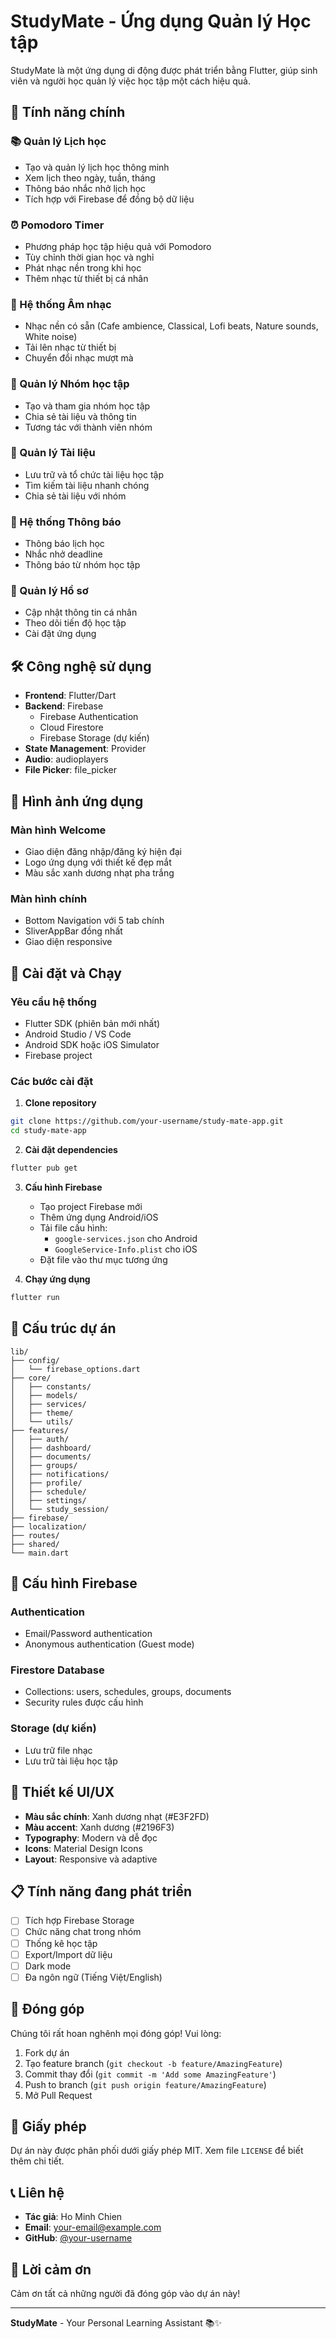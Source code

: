 # StudyMate - Ứng dụng Quản lý Học tập

StudyMate là một ứng dụng di động được phát triển bằng Flutter, giúp sinh viên và người học quản lý việc học tập một cách hiệu quả.

## 🚀 Tính năng chính

### 📚 Quản lý Lịch học

- Tạo và quản lý lịch học thông minh
- Xem lịch theo ngày, tuần, tháng
- Thông báo nhắc nhở lịch học
- Tích hợp với Firebase để đồng bộ dữ liệu

### ⏰ Pomodoro Timer

- Phương pháp học tập hiệu quả với Pomodoro
- Tùy chỉnh thời gian học và nghỉ
- Phát nhạc nền trong khi học
- Thêm nhạc từ thiết bị cá nhân

### 🎵 Hệ thống Âm nhạc

- Nhạc nền có sẵn (Cafe ambience, Classical, Lofi beats, Nature sounds, White noise)
- Tải lên nhạc từ thiết bị
- Chuyển đổi nhạc mượt mà

### 👥 Quản lý Nhóm học tập

- Tạo và tham gia nhóm học tập
- Chia sẻ tài liệu và thông tin
- Tương tác với thành viên nhóm

### 📄 Quản lý Tài liệu

- Lưu trữ và tổ chức tài liệu học tập
- Tìm kiếm tài liệu nhanh chóng
- Chia sẻ tài liệu với nhóm

### 🔔 Hệ thống Thông báo

- Thông báo lịch học
- Nhắc nhở deadline
- Thông báo từ nhóm học tập

### 👤 Quản lý Hồ sơ

- Cập nhật thông tin cá nhân
- Theo dõi tiến độ học tập
- Cài đặt ứng dụng

## 🛠️ Công nghệ sử dụng

- **Frontend**: Flutter/Dart
- **Backend**: Firebase
  - Firebase Authentication
  - Cloud Firestore
  - Firebase Storage (dự kiến)
- **State Management**: Provider
- **Audio**: audioplayers
- **File Picker**: file_picker

## 📱 Hình ảnh ứng dụng

### Màn hình Welcome

- Giao diện đăng nhập/đăng ký hiện đại
- Logo ứng dụng với thiết kế đẹp mắt
- Màu sắc xanh dương nhạt pha trắng

### Màn hình chính

- Bottom Navigation với 5 tab chính
- SliverAppBar đồng nhất
- Giao diện responsive

## 🚀 Cài đặt và Chạy

### Yêu cầu hệ thống

- Flutter SDK (phiên bản mới nhất)
- Android Studio / VS Code
- Android SDK hoặc iOS Simulator
- Firebase project

### Các bước cài đặt

1. **Clone repository**

```bash
git clone https://github.com/your-username/study-mate-app.git
cd study-mate-app
```

2. **Cài đặt dependencies**

```bash
flutter pub get
```

3. **Cấu hình Firebase**

   - Tạo project Firebase mới
   - Thêm ứng dụng Android/iOS
   - Tải file cấu hình:
     - `google-services.json` cho Android
     - `GoogleService-Info.plist` cho iOS
   - Đặt file vào thư mục tương ứng

4. **Chạy ứng dụng**

```bash
flutter run
```

## 📁 Cấu trúc dự án

```
lib/
├── config/
│   └── firebase_options.dart
├── core/
│   ├── constants/
│   ├── models/
│   ├── services/
│   ├── theme/
│   └── utils/
├── features/
│   ├── auth/
│   ├── dashboard/
│   ├── documents/
│   ├── groups/
│   ├── notifications/
│   ├── profile/
│   ├── schedule/
│   ├── settings/
│   └── study_session/
├── firebase/
├── localization/
├── routes/
├── shared/
└── main.dart
```

## 🔧 Cấu hình Firebase

### Authentication

- Email/Password authentication
- Anonymous authentication (Guest mode)

### Firestore Database

- Collections: users, schedules, groups, documents
- Security rules được cấu hình

### Storage (dự kiến)

- Lưu trữ file nhạc
- Lưu trữ tài liệu học tập

## 🎨 Thiết kế UI/UX

- **Màu sắc chính**: Xanh dương nhạt (#E3F2FD)
- **Màu accent**: Xanh dương (#2196F3)
- **Typography**: Modern và dễ đọc
- **Icons**: Material Design Icons
- **Layout**: Responsive và adaptive

## 📋 Tính năng đang phát triển

- [ ] Tích hợp Firebase Storage
- [ ] Chức năng chat trong nhóm
- [ ] Thống kê học tập
- [ ] Export/Import dữ liệu
- [ ] Dark mode
- [ ] Đa ngôn ngữ (Tiếng Việt/English)

## 🤝 Đóng góp

Chúng tôi rất hoan nghênh mọi đóng góp! Vui lòng:

1. Fork dự án
2. Tạo feature branch (`git checkout -b feature/AmazingFeature`)
3. Commit thay đổi (`git commit -m 'Add some AmazingFeature'`)
4. Push to branch (`git push origin feature/AmazingFeature`)
5. Mở Pull Request

## 📄 Giấy phép

Dự án này được phân phối dưới giấy phép MIT. Xem file `LICENSE` để biết thêm chi tiết.

## 📞 Liên hệ

- **Tác giả**: Ho Minh Chien
- **Email**: your-email@example.com
- **GitHub**: [@your-username](https://github.com/your-username)

## 🙏 Lời cảm ơn

Cảm ơn tất cả những người đã đóng góp vào dự án này!

---

**StudyMate** - Your Personal Learning Assistant 📚✨

